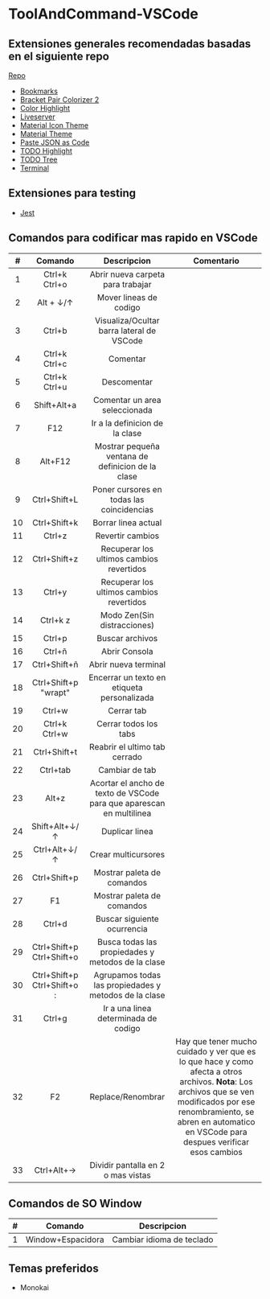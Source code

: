 # ToolAndCommand-VSCode


## Extensiones generales recomendadas basadas en el siguiente repo
[Repo](https://github.com/CesarLuilly/curso-VSCode)

* [Bookmarks](https://marketplace.visualstudio.com/items?itemName=alefragnani.Bookmarks)
* [Bracket Pair Colorizer 2](https://marketplace.visualstudio.com/items?itemName=CoenraadS.bracket-pair-colorizer-2)
* [Color Highlight](https://marketplace.visualstudio.com/items?itemName=naumovs.color-highlight)
* [Liveserver](https://marketplace.visualstudio.com/items?itemName=ritwickdey.LiveServer)
* [Material Icon Theme](https://marketplace.visualstudio.com/items?itemName=PKief.material-icon-theme)
* [Material Theme](https://marketplace.visualstudio.com/items?itemName=Equinusocio.vsc-material-theme)
* [Paste JSON as Code](https://marketplace.visualstudio.com/items?itemName=quicktype.quicktype)
* [TODO Highlight](https://marketplace.visualstudio.com/items?itemName=wayou.vscode-todo-highlight)
* [TODO Tree](https://marketplace.visualstudio.com/items?itemName=Gruntfuggly.todo-tree)
* [Terminal](https://marketplace.visualstudio.com/items?itemName=formulahendry.terminal)

## Extensiones para testing
* [Jest](https://marketplace.visualstudio.com/items?itemName=Orta.vscode-jest)

## Comandos para codificar mas rapido en VSCode
| # | Comando | Descripcion | Comentario |
|:---:|:---:|:---:|:---:|
| 1 | Ctrl+k Ctrl+o | Abrir nueva carpeta para trabajar |
| 2 | Alt + ↓/↑ | Mover lineas de codigo |
| 3 | Ctrl+b | Visualiza/Ocultar barra lateral de VSCode |
| 4 | Ctrl+k Ctrl+c | Comentar |
| 5 | Ctrl+k Ctrl+u | Descomentar |
| 6 | Shift+Alt+a | Comentar un area seleccionada |
| 7 | F12 | Ir a la definicion de la clase |
| 8 | Alt+F12 | Mostrar pequeña ventana de definicion de la clase |
| 9 | Ctrl+Shift+L | Poner cursores en todas las coincidencias |
| 10 | Ctrl+Shift+k | Borrar linea actual |
| 11 | Ctrl+z | Revertir cambios |
| 12 | Ctrl+Shift+z | Recuperar los ultimos cambios revertidos |
| 13 | Ctrl+y | Recuperar los ultimos cambios revertidos |
| 14 | Ctrl+k  z | Modo Zen(Sin distracciones) |
| 15 | Ctrl+p | Buscar archivos |
| 16 | Ctrl+ñ | Abrir Consola |
| 17 | Ctrl+Shift+ñ | Abrir nueva terminal |
| 18 | Ctrl+Shift+p "wrapt" | Encerrar un texto en etiqueta personalizada |
| 19 | Ctrl+w | Cerrar tab |
| 20 | Ctrl+k Ctrl+w | Cerrar todos los tabs |
| 21 | Ctrl+Shift+t | Reabrir el ultimo tab cerrado |
| 22 | Ctrl+tab | Cambiar de tab |
| 23 | Alt+z | Acortar el ancho de texto de VSCode para que aparescan en multilinea |
| 24 | Shift+Alt+↓/↑ | Duplicar linea |
| 25 | Ctrl+Alt+↓/↑ | Crear multicursores |
| 26 | Ctrl+Shift+p | Mostrar paleta de comandos |
| 27 | F1 | Mostrar paleta de comandos |
| 28 | Ctrl+d | Buscar siguiente ocurrencia |
| 29 | Ctrl+Shift+p Ctrl+Shift+o | Busca todas las propiedades y metodos de la clase |
| 30 | Ctrl+Shift+p Ctrl+Shift+o : | Agrupamos todas las propiedades y metodos de la clase |
| 31 | Ctrl+g | Ir a una linea determinada de codigo |
| 32 | F2 | Replace/Renombrar | Hay que tener mucho cuidado y ver que es lo que hace y como afecta a otros archivos. **Nota**: Los archivos que se ven modificados por ese renombramiento, se abren en automatico en VSCode para despues verificar esos cambios | 
| 33 | Ctrl+Alt+→ | Dividir pantalla en 2 o mas vistas |

## Comandos de SO Window
| # | Comando | Descripcion |
|:---:|:---:|:---:|
| 1 | Window+Espacidora | Cambiar idioma de teclado |

## Temas preferidos
* Monokai

